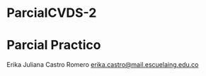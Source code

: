 # ParcialCVDS-2
# Parcial Practico 
Erika Juliana Castro Romero 
erika.castro@mail.escuelaing.edu.co
